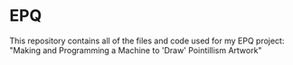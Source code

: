 # EPQ
This repository contains all of the files and code used for my EPQ project: "Making and Programming a Machine to 'Draw' Pointillism Artwork"
